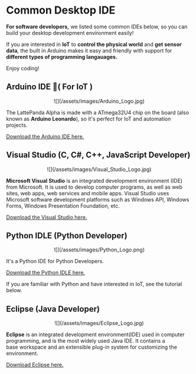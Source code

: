 # Common Desktop IDE

**For software developers,** we listed some common IDEs below, so you can build your desktop development environment easily! 

If you are interested in **IoT** to **control the physical world** and **get sensor data**, the built in Arduino makes it easy and friendly with support for **different types of programming langauages.**

Enjoy coding!


## Arduino IDE ( For IoT ) 

<center>![](/assets/images/Arduino_Logo.jpg)</center>

The LattePanda Alpha is made with a ATmega32U4 chip on the board (also known as **Arduino Leonardo**), so it's perfect for IoT and automation projects. 

 <a href="https://www.arduino.cc/en/Main/Software" target="_blank">Download the Arduino IDE here.</a>

## Visual Studio (C, C#, C++, JavaScript Developer)

<center>![](/assets/images/Visual_Studio_Logo.jpg)</center>

**Microsoft Visual Studio** is an integrated development environment (IDE) from Microsoft. It is used to develop computer programs, as well as web sites, web apps, web services and mobile apps. Visual Studio uses Microsoft software development platforms such as Windows API, Windows Forms, Windows Presentation Foundation, etc.

[Download the Visual Studio here.](https://www.visualstudio.com/)

## Python IDLE (Python Developer) 

<center>![](/assets/images/Python_Logo.png)</center>

It's a Python IDE for Python Developers. 

[Download the Python IDLE here.](https://www.python.org/downloads/)

If you are familiar with Python and have interested in IoT, see the tutorial below.

## Eclipse (Java Developer)

<center>![](/assets/images/Eclipse_Logo.jpg)</center>

**Eclipse** is an integrated development environment(IDE) used in computer programming, and is the most widely used Java IDE. It contains a base workspace and an extensible plug-in system for customizing the environment.  

[Download Eclipse here.](https://www.eclipse.org/downloads/)



